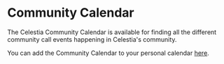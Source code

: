 # Community Calendar

The Celestia Community Calendar is available for finding all the different community call events happening in Celestia's community.

You can add the Community Calendar to your personal calendar [here](https://calendar.google.com/calendar/u/0?cid=Y19za2JzbjIzNWszYmlzdHNoZ3RvNmw5ODYyNEBncm91cC5jYWxlbmRhci5nb29nbGUuY29t).
